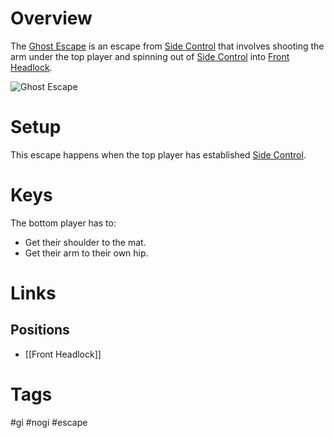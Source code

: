 # Overview
The <u>Ghost Escape</u> is an escape from [Side Control](obsidian://open?vault=BJJ%20Notes&file=Positions%2FSide%20Control) that involves shooting the arm under the top player and spinning out of [Side Control](obsidian://open?vault=BJJ%20Notes&file=Positions%2FSide%20Control) into [Front Headlock](obsidian://open?vault=BJJ%20Notes&file=Positions%2FFront%20Headlock).

![Ghost Escape](https://www.bjjee.com/wp-content/uploads/2022/12/Ghost-Escape-from-Side-Control.jpg)
# Setup
This escape happens when the top player has established [Side Control](obsidian://open?vault=BJJ%20Notes&file=Positions%2FSide%20Control).
# Keys
The bottom player has to:
- Get their shoulder to the mat.
- Get their arm to their own hip.
# Links
## Positions
- [[Front Headlock]]
# Tags
#gi #nogi  #escape 